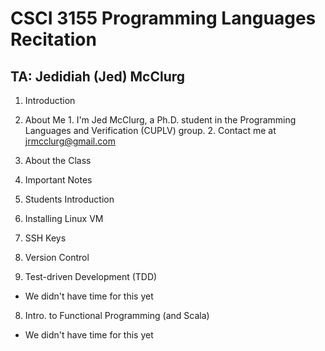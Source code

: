 CSCI 3155 Programming Languages Recitation
==========================================

TA: Jedidiah (Jed) McClurg
--------------------------

1. Introduction

  1. About Me
    1. I'm Jed McClurg, a Ph.D. student in the Programming Languages and Verification (CUPLV) group.
    2. Contact me at jrmcclurg@gmail.com

  2. About the Class

2. Important Notes

3. Students Introduction

4. Installing Linux VM

5. SSH Keys

6. Version Control

7. Test-driven Development (TDD)
  * We didn't have time for this yet

8. Intro. to Functional Programming (and Scala)
  * We didn't have time for this yet
